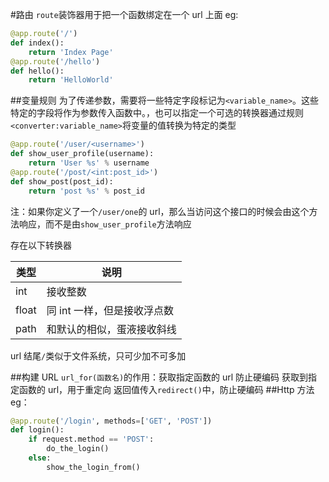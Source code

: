 #路由
`route`装饰器用于把一个函数绑定在一个 url 上面
eg:
```python
@app.route('/')
def index():
    return 'Index Page'
@app.route('/hello')
def hello():
    return 'HelloWorld'
```
##变量规则
为了传递参数，需要将一些特定字段标记为`<variable_name>`。这些特定的字段将作为参数传入函数中。，也可以指定一个可选的转换器通过规则`<converter:variable_name>`将变量的值转换为特定的类型
```python
@app.route('/user/<username>')
def show_user_profile(username):
    return 'User %s' % username
@app.route('/post/<int:post_id>')
def show_post(post_id):
    return 'post %s' % post_id
```
注：如果你定义了一个`/user/one`的 url，那么当访问这个接口的时候会由这个方法响应，而不是由`show_user_profile`方法响应

存在以下转换器

| 类型  | 说明                        |
| ----- | --------------------------- |
| int   | 接收整数                    |
| float | 同 int 一样，但是接收浮点数 |
| path  | 和默认的相似，蛋液接收斜线  |
url 结尾`/`类似于文件系统，只可少加不可多加

##构建 URL
`url_for(函数名)`的作用：获取指定函数的 url
防止硬编码
获取到指定函数的 url，用于重定向
返回值传入`redirect()`中，防止硬编码
##Http 方法
eg：
```python
@app.route('/login', methods=['GET', 'POST'])
def login():
    if request.method == 'POST':
        do_the_login()
    else:
        show_the_login_from()
```